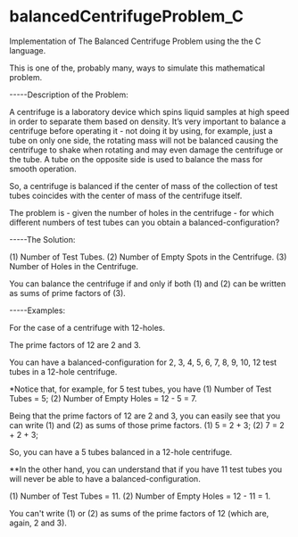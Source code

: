 # balancedCentrifugeProblem_C
Implementation of The Balanced Centrifuge Problem using the the C language.

This is one of the, probably many, ways to simulate this mathematical problem.



-----Description of the Problem:

A centrifuge  is a laboratory device which spins liquid samples at high speed in order to separate them based on density. It’s very important to balance a centrifuge before operating it - not doing it by using, for example, just a tube on only one side, the rotating mass will not be balanced causing the centrifuge to shake when rotating and may even damage the centrifuge or the tube. A tube on the opposite side is used to balance the mass for smooth operation.

So, a centrifuge is balanced if the center of mass of the collection of test tubes coincides with the center of mass of the centrifuge itself.

The problem is - given the number of holes in the centrifuge - for which different numbers of test tubes can you obtain a balanced-configuration?



-----The Solution:

(1) Number of Test Tubes.
(2) Number of Empty Spots in the Centrifuge.
(3) Number of Holes in the Centrifuge.

You can balance the centrifuge if and only if both (1) and (2) can be 
written as sums of prime factors of (3).



-----Examples:

For the case of a centrifuge with 12-holes.

The prime factors of 12 are 2 and 3.

You can have a balanced-configuration for 2, 3, 4, 5, 6, 7, 8, 9, 10, 12 test tubes in a 12-hole centrifuge.

*Notice that, for example, for 5 test tubes, you have
(1) Number of Test Tubes = 5;
(2) Number of Empty Holes = 12 - 5 = 7.

Being that the prime factors of 12 are 2 and 3, you can easily see that you
can write (1) and (2) as sums of those prime factors.
(1) 5 = 2 + 3;
(2) 7 = 2 + 2 + 3;

So, you can have a 5 tubes balanced in a 12-hole centrifuge.

**In the other hand, you can understand that if you have 11 test tubes you will never be able to have a balanced-configuration.

(1) Number of Test Tubes = 11.
(2) Number of Empty Holes = 12 - 11 = 1.

You can't write (1) or (2) as sums of the prime factors of 12 (which are, again, 2 and 3).
